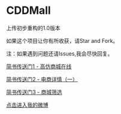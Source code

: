 # CDDMall

上传初步重构的1.0版本

如果这个项目让你有所收获，请Star and Fork。

注：如果遇到问题还请Issues,我会尽快回复。

[简书传送门1 - 高仿商城在线](http://www.jianshu.com/p/3f248b614bdc) <br />

[简书传送门2 - 电商详情（一）](http://www.jianshu.com/p/1b19028dc975) <br />

[简书传送门3 - 商城筛选](http://www.jianshu.com/p/cc92ea70addf) <br />

[点击进入我的微博](http://weibo.com/u/5605532343) <br />


